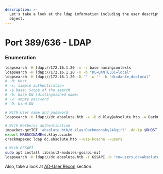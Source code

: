 ```yaml
---
description: >-
  Let's take a look at the ldap information including the user description
  object.
---
```


# Port 389/636 - LDAP

### Enumeration

```bash
ldapsearch -H ldap://172.16.1.20 -x -s base namingcontexts
ldapsearch -H ldap://172.16.1.20 -x -b "DC=DANTE,DC=local"
ldapsearch -H ldap://172.16.1.20 -D '' -w '' -b "dc=dante,dc=local"
# -H: Host
# -x: simple authentication
# -s base: Scope of the search
# -b: base DN (distinguished name)
# -w: empty password
# -D: bind DN

# With User name and password
ldapsearch -H ldap://dc.absolute.htb -x -D d.klay@absolute.htb -w Darkmoonsky248girl -s base

# With Kerberos authentication
impacket-getTGT 'absolute.htb/d.klay:Darkmoonsky248girl' -dc-ip $RHOST
export KRB5CCNAME=d.klay.ccache 
crackmapexec ldap dc.absolute.htb --use-kcache --users 

# With GSSAPI 
sudo apt install libsasl2-modules-gssapi-mit 
ldapsearch -H ldap://dc.absolute.htb -Y GSSAPI -b "cn=users,dc=absolute,dc=htb" users description
```

Also, take a look at [AD-User Recon](https://app.gitbook.com/o/sbYQpaBkV0ueQjvLIdTt/s/nA4bAkddGXesk1QCLYAY/active-directory/user-recon) section.&#x20;
